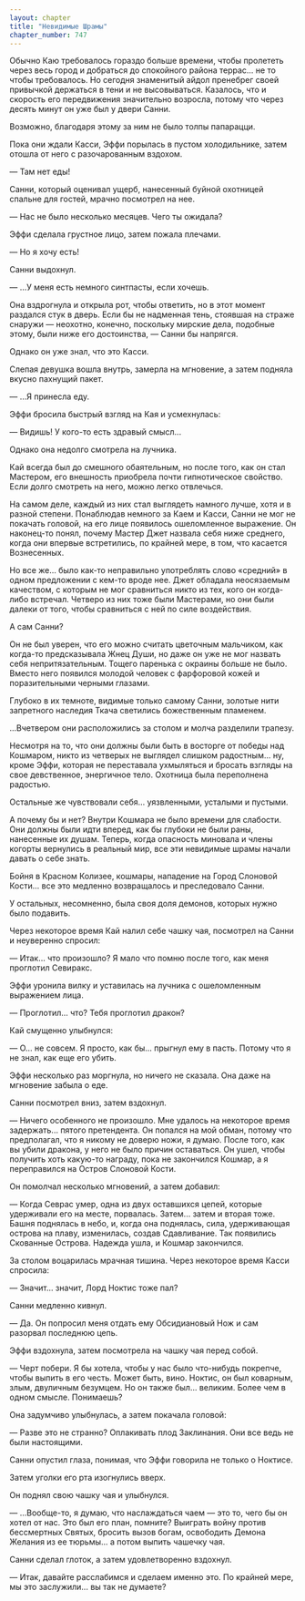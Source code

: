 ```yaml
---
layout: chapter
title: "Невидимые Шрамы"
chapter_number: 747
---
```


Обычно Каю требовалось гораздо больше времени, чтобы пролететь через весь город и добраться до спокойного района террас... не то чтобы требовалось. Но сегодня знаменитый айдол пренебрег своей привычкой держаться в тени и не высовываться. Казалось, что и скорость его передвижения значительно возросла, потому что через десять минут он уже был у двери Санни.

Возможно, благодаря этому за ним не было толпы папарацци.

Пока они ждали Касси, Эффи порылась в пустом холодильнике, затем отошла от него с разочарованным вздохом.

— Там нет еды!

Санни, который оценивал ущерб, нанесенный буйной охотницей спальне для гостей, мрачно посмотрел на нее.

— Нас не было несколько месяцев. Чего ты ожидала?

Эффи сделала грустное лицо, затем пожала плечами.

— Но я хочу есть!

Санни выдохнул.

— ...У меня есть немного синтпасты, если хочешь.

Она вздрогнула и открыла рот, чтобы ответить, но в этот момент раздался стук в дверь. Если бы не надменная тень, стоявшая на страже снаружи — неохотно, конечно, поскольку мирские дела, подобные этому, были ниже его достоинства, — Санни бы напрягся.

Однако он уже знал, что это Касси.

Слепая девушка вошла внутрь, замерла на мгновение, а затем подняла вкусно пахнущий пакет.

— ...Я принесла еду.

Эффи бросила быстрый взгляд на Кая и усмехнулась:

— Видишь! У кого-то есть здравый смысл...

Однако она недолго смотрела на лучника.

Кай всегда был до смешного обаятельным, но после того, как он стал Мастером, его внешность приобрела почти гипнотическое свойство. Если долго смотреть на него, можно легко отвлечься.

На самом деле, каждый из них стал выглядеть намного лучше, хотя и в разной степени. Понаблюдав немного за Каем и Касси, Санни не мог не покачать головой, на его лице появилось ошеломленное выражение. Он наконец-то понял, почему Мастер Джет назвала себя ниже среднего, когда они впервые встретились, по крайней мере, в том, что касается Вознесенных.

Но все же... было как-то неправильно употреблять слово «средний» в одном предложении с кем-то вроде нее. Джет обладала неосязаемым качеством, с которым не мог сравниться никто из тех, кого он когда-либо встречал. Четверо из них тоже были Мастерами, но они были далеки от того, чтобы сравниться с ней по силе воздействия.

А сам Санни?

Он не был уверен, что его можно считать цветочным мальчиком, как когда-то предсказывала Жнец Души, но даже он уже не мог назвать себя непритязательным. Тощего паренька с окраины больше не было. Вместо него появился молодой человек с фарфоровой кожей и поразительными черными глазами.

Глубоко в их темноте, видимые только самому Санни, золотые нити запретного наследия Ткача светились божественным пламенем.

...Вчетвером они расположились за столом и молча разделили трапезу.

Несмотря на то, что они должны были быть в восторге от победы над Кошмаром, никто из четверых не выглядел слишком радостным... ну, кроме Эффи, которая не переставала ухмыляться и бросать взгляды на свое девственное, энергичное тело. Охотница была переполнена радостью.

Остальные же чувствовали себя... уязвленными, усталыми и пустыми.

А почему бы и нет? Внутри Кошмара не было времени для слабости. Они должны были идти вперед, как бы глубоки не были раны, нанесенные их душам. Теперь, когда опасность миновала и члены когорты вернулись в реальный мир, все эти невидимые шрамы начали давать о себе знать.

Бойня в Красном Колизее, кошмары, нападение на Город Слоновой Кости... все это медленно возвращалось и преследовало Санни.

У остальных, несомненно, была своя доля демонов, которых нужно было подавить.

Через некоторое время Кай налил себе чашку чая, посмотрел на Санни и неуверенно спросил:

— Итак... что произошло? Я мало что помню после того, как меня проглотил Севиракс.

Эффи уронила вилку и уставилась на лучника с ошеломленным выражением лица.

— Проглотил... что? Тебя проглотил дракон?

Кай смущенно улыбнулся:

— О... не совсем. Я просто, как бы... прыгнул ему в пасть. Потому что я не знал, как еще его убить.

Эффи несколько раз моргнула, но ничего не сказала. Она даже на мгновение забыла о еде.

Санни посмотрел вниз, затем вздохнул.

— Ничего особенного не произошло. Мне удалось на некоторое время задержать... пятого претендента. Он попался на мой обман, потому что предполагал, что я никому не доверю ножи, я думаю. После того, как вы убили дракона, у него не было причин оставаться. Он ушел, чтобы получить хоть какую-то награду, пока не закончился Кошмар, а я переправился на Остров Слоновой Кости.

Он помолчал несколько мгновений, а затем добавил:

— Когда Севрас умер, одна из двух оставшихся цепей, которые удерживали его на месте, порвалась. Затем... затем и вторая тоже. Башня поднялась в небо, и, когда она поднялась, сила, удерживающая острова на плаву, изменилась, создав Сдавливание. Так появились Скованные Острова. Надежда ушла, и Кошмар закончился.

За столом воцарилась мрачная тишина. Через некоторое время Касси спросила:

— Значит... значит, Лорд Ноктис тоже пал?

Санни медленно кивнул.

— Да. Он попросил меня отдать ему Обсидиановый Нож и сам разорвал последнюю цепь.

Эффи вздохнула, затем посмотрела на чашку чая перед собой.

— Черт побери. Я бы хотела, чтобы у нас было что-нибудь покрепче, чтобы выпить в его честь. Может быть, вино. Ноктис, он был коварным, злым, двуличным безумцем. Но он также был... великим. Более чем в одном смысле. Понимаешь?

Она задумчиво улыбнулась, а затем покачала головой:

— Разве это не странно? Оплакивать плод Заклинания. Они все ведь не были настоящими.

Санни опустил глаза, понимая, что Эффи говорила не только о Ноктисе.

Затем уголки его рта изогнулись вверх.

Он поднял свою чашку чая и улыбнулся.

— ...Вообще-то, я думаю, что наслаждаться чаем — это то, чего бы он хотел от нас. Это был его план, помните? Выиграть войну против бессмертных Святых, бросить вызов богам, освободить Демона Желания из ее тюрьмы... а потом выпить чашечку чая.

Санни сделал глоток, а затем удовлетворенно вздохнул.

— Итак, давайте расслабимся и сделаем именно это. По крайней мере, мы это заслужили... вы так не думаете?